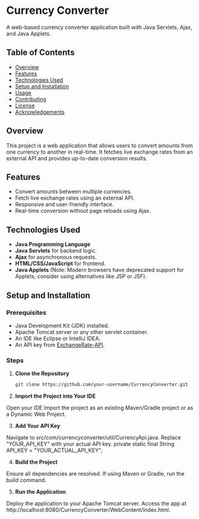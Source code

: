 # Currency Converter

A web-based currency converter application built with Java Servlets, Ajax, and Java Applets.

## Table of Contents

- [Overview](#overview)
- [Features](#features)
- [Technologies Used](#technologies-used)
- [Setup and Installation](#setup-and-installation)
- [Usage](#usage)
- [Contributing](#contributing)
- [License](#license)
- [Acknowledgements](#acknowledgements)

## Overview

This project is a web application that allows users to convert amounts from one currency to another in real-time. It fetches live exchange rates from an external API and provides up-to-date conversion results.

## Features

- Convert amounts between multiple currencies.
- Fetch live exchange rates using an external API.
- Responsive and user-friendly interface.
- Real-time conversion without page reloads using Ajax.

## Technologies Used

- **Java Programming Language**
- **Java Servlets** for backend logic.
- **Ajax** for asynchronous requests.
- **HTML/CSS/JavaScript** for frontend.
- **Java Applets** (Note: Modern browsers have deprecated support for Applets; consider using alternatives like JSP or JSF).

## Setup and Installation

### Prerequisites

- Java Development Kit (JDK) installed.
- Apache Tomcat server or any other servlet container.
- An IDE like Eclipse or IntelliJ IDEA.
- An API key from [ExchangeRate-API](https://www.exchangerate-api.com/).

### Steps

1. **Clone the Repository**

   ```bash
   git clone https://github.com/your-username/CurrencyConverter.git

2. **Import the Project into Your IDE**

Open your IDE
Import the project as an existing Maven/Gradle project or as a Dynamic Web Project.

3. **Add Your API Key**

Navigate to src/com/currencyconverter/util/CurrencyApi.java.
Replace "YOUR_API_KEY" with your actual API key.
private static final String API_KEY = "YOUR_ACTUAL_API_KEY";

4. **Build the Project**

Ensure all dependencies are resolved.
If using Maven or Gradle, run the build command.

5. **Run the Application**

Deploy the application to your Apache Tomcat server.
Access the app at http://localhost:8080/CurrencyConverter/WebContent/index.html.
